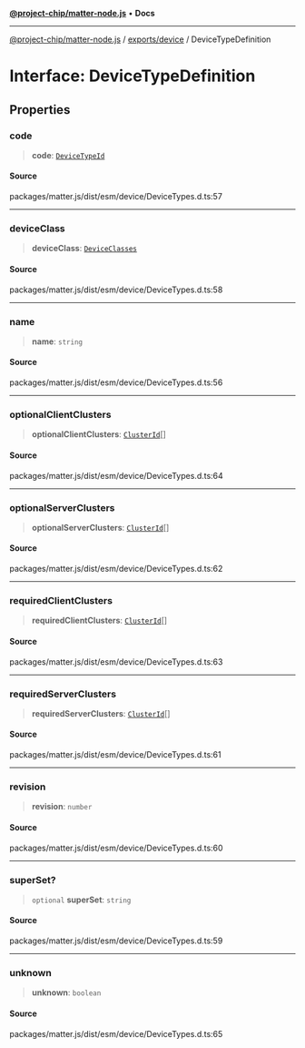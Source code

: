 [**@project-chip/matter-node.js**](../../../README.md) • **Docs**

***

[@project-chip/matter-node.js](../../../modules.md) / [exports/device](../README.md) / DeviceTypeDefinition

# Interface: DeviceTypeDefinition

## Properties

### code

> **code**: [`DeviceTypeId`](../../datatype/README.md#devicetypeid)

#### Source

packages/matter.js/dist/esm/device/DeviceTypes.d.ts:57

***

### deviceClass

> **deviceClass**: [`DeviceClasses`](../enumerations/DeviceClasses.md)

#### Source

packages/matter.js/dist/esm/device/DeviceTypes.d.ts:58

***

### name

> **name**: `string`

#### Source

packages/matter.js/dist/esm/device/DeviceTypes.d.ts:56

***

### optionalClientClusters

> **optionalClientClusters**: [`ClusterId`](../../datatype/README.md#clusterid)[]

#### Source

packages/matter.js/dist/esm/device/DeviceTypes.d.ts:64

***

### optionalServerClusters

> **optionalServerClusters**: [`ClusterId`](../../datatype/README.md#clusterid)[]

#### Source

packages/matter.js/dist/esm/device/DeviceTypes.d.ts:62

***

### requiredClientClusters

> **requiredClientClusters**: [`ClusterId`](../../datatype/README.md#clusterid)[]

#### Source

packages/matter.js/dist/esm/device/DeviceTypes.d.ts:63

***

### requiredServerClusters

> **requiredServerClusters**: [`ClusterId`](../../datatype/README.md#clusterid)[]

#### Source

packages/matter.js/dist/esm/device/DeviceTypes.d.ts:61

***

### revision

> **revision**: `number`

#### Source

packages/matter.js/dist/esm/device/DeviceTypes.d.ts:60

***

### superSet?

> `optional` **superSet**: `string`

#### Source

packages/matter.js/dist/esm/device/DeviceTypes.d.ts:59

***

### unknown

> **unknown**: `boolean`

#### Source

packages/matter.js/dist/esm/device/DeviceTypes.d.ts:65
